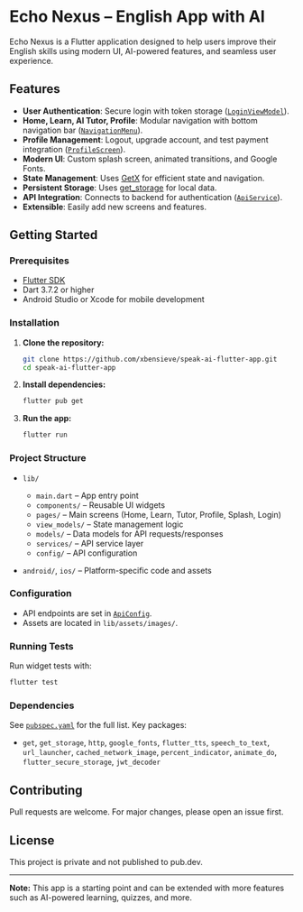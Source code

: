 # Echo Nexus – English App with AI

Echo Nexus is a Flutter application designed to help users improve their English skills using modern UI, AI-powered features, and seamless user experience.

## Features

- **User Authentication**: Secure login with token storage ([`LoginViewModel`](lib/view_models/login_view_model.dart)).
- **Home, Learn, AI Tutor, Profile**: Modular navigation with bottom navigation bar ([`NavigationMenu`](lib/components/navigation_menu.dart)).
- **Profile Management**: Logout, upgrade account, and test payment integration ([`ProfileScreen`](lib/pages/profile_screen.dart)).
- **Modern UI**: Custom splash screen, animated transitions, and Google Fonts.
- **State Management**: Uses [GetX](https://pub.dev/packages/get) for efficient state and navigation.
- **Persistent Storage**: Uses [get_storage](https://pub.dev/packages/get_storage) for local data.
- **API Integration**: Connects to backend for authentication ([`ApiService`](lib/services/implement/api_service.dart)).
- **Extensible**: Easily add new screens and features.

## Getting Started

### Prerequisites

- [Flutter SDK](https://flutter.dev/docs/get-started/install)
- Dart 3.7.2 or higher
- Android Studio or Xcode for mobile development

### Installation

1. **Clone the repository:**
   ```sh
   git clone https://github.com/xbensieve/speak-ai-flutter-app.git
   cd speak-ai-flutter-app
   ```

2. **Install dependencies:**
   ```sh
   flutter pub get
   ```

3. **Run the app:**
   ```sh
   flutter run
   ```

### Project Structure

- `lib/`
  - `main.dart` – App entry point
  - `components/` – Reusable UI widgets
  - `pages/` – Main screens (Home, Learn, Tutor, Profile, Splash, Login)
  - `view_models/` – State management logic
  - `models/` – Data models for API requests/responses
  - `services/` – API service layer
  - `config/` – API configuration

- `android/`, `ios/` – Platform-specific code and assets

### Configuration

- API endpoints are set in [`ApiConfig`](lib/config/api_configuration.dart).
- Assets are located in `lib/assets/images/`.

### Running Tests

Run widget tests with:
```sh
flutter test
```

### Dependencies

See [`pubspec.yaml`](pubspec.yaml) for the full list. Key packages:
- `get`, `get_storage`, `http`, `google_fonts`, `flutter_tts`, `speech_to_text`, `url_launcher`, `cached_network_image`, `percent_indicator`, `animate_do`, `flutter_secure_storage`, `jwt_decoder`

## Contributing

Pull requests are welcome. For major changes, please open an issue first.

## License

This project is private and not published to pub.dev.

---

**Note:** This app is a starting point and can be extended with more features such as AI-powered learning, quizzes, and more.
